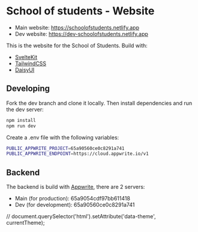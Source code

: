 # School of students - Website

- Main website: https://schoolofstudents.netlify.app
- Dev website: https://dev-schoolofstudents.netlify.app

This is the website for the School of Students. Build with:

- [SvelteKit](https://kit.svelte.dev/docs/introduction)
- [TailwindCSS](https://tailwindcss.com/docs/installation)
- [DaisyUI](https://daisyui.com/docs/use/)

## Developing

Fork the dev branch and clone it locally. Then install dependencies and run the dev server:

```bash
npm install
npm run dev
```

Create a .env file with the following variables:

```bash
PUBLIC_APPWRITE_PROJECT=65a90560ce0c8291a741
PUBLIC_APPWRITE_ENDPOINT=https://cloud.appwrite.io/v1
```

## Backend

The backend is build with [Appwrite](https://appwrite.io/), there are 2 servers:

- Main (for production): 65a9054cdf97bb611418
- Dev (for development): 65a90560ce0c8291a741

// document.querySelector('html').setAttribute('data-theme', currentTheme);
